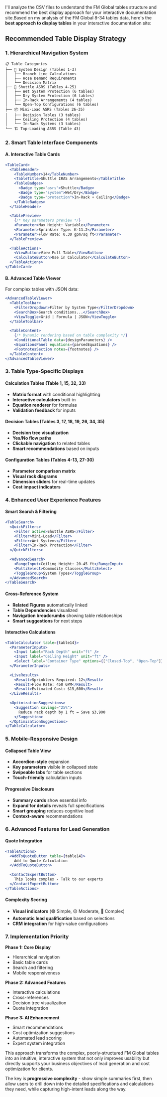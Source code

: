 I'll analyze the CSV files to understand the FM Global tables structure and recommend the best display approach for your interactive documentation site.Based on my analysis of the FM Global 8-34 tables data, here's the **best approach to display tables** in your interactive documentation site:

## **Recommended Table Display Strategy**

### **1. Hierarchical Navigation System**
```
📋 Table Categories
├── 🔧 System Design (Tables 1-3)
│   ├── Branch Line Calculations
│   ├── Hose Demand Requirements  
│   └── Decision Matrix
├── 🚛 Shuttle ASRS (Tables 4-25) 
│   ├── Wet System Protection (6 tables)
│   ├── Dry System Protection (6 tables)
│   ├── In-Rack Arrangements (4 tables)
│   └── Open-Top Configurations (6 tables)
├── 📦 Mini-Load ASRS (Tables 26-35)
│   ├── Decision Tables (3 tables)
│   ├── Ceiling Protection (4 tables) 
│   └── In-Rack Systems (3 tables)
└── 🏗️ Top-Loading ASRS (Table 43)
```

### **2. Smart Table Interface Components**

#### **A. Interactive Table Cards**
```jsx
<TableCard>
  <TableHeader>
    <TableNumber>14</TableNumber>
    <TableTitle>Shuttle IRAS Arrangements</TableTitle>
    <TableBadges>
      <Badge type="asrs">Shuttle</Badge>
      <Badge type="system">Wet/Dry</Badge>
      <Badge type="protection">In-Rack + Ceiling</Badge>
    </TableBadges>
  </TableHeader>
  
  <TablePreview>
    {/* Key parameters preview */}
    <Parameter>Max Height: Variable</Parameter>
    <Parameter>Sprinkler Type: K-11.2</Parameter>
    <Parameter>Flow Rate: 0.30 gpm/sq ft</Parameter>
  </TablePreview>
  
  <TableActions>
    <ViewButton>View Full Table</ViewButton>
    <CalculateButton>Use in Calculator</CalculateButton>
  </TableActions>
</TableCard>
```

#### **B. Advanced Table Viewer**
For complex tables with JSON data:

```jsx
<AdvancedTableViewer>
  <TableToolbar>
    <FilterDropdown>Filter by System Type</FilterDropdown>
    <SearchBox>Search conditions...</SearchBox>
    <ViewToggle>Grid | Formula | JSON</ViewToggle>
  </TableToolbar>
  
  <TableContent>
    {/* Dynamic rendering based on table complexity */}
    <ConditionalTable data={designParameters} />
    <EquationsPanel equations={parsedEquations} />
    <FootnotesSection notes={footnotes} />
  </TableContent>
</AdvancedTableViewer>
```

### **3. Table Type-Specific Displays**

#### **Calculation Tables (Table 1, 15, 32, 33)**
- **Matrix format** with conditional highlighting
- **Interactive calculators** built-in
- **Equation renderer** for formulas
- **Validation feedback** for inputs

#### **Decision Tables (Tables 3, 17, 18, 19, 26, 34, 35)**
- **Decision tree visualization**
- **Yes/No flow paths**
- **Clickable navigation** to related tables
- **Smart recommendations** based on inputs

#### **Configuration Tables (Tables 4-13, 27-30)**  
- **Parameter comparison matrix**
- **Visual rack diagrams**
- **Dimension sliders** for real-time updates
- **Cost impact indicators**

### **4. Enhanced User Experience Features**

#### **Smart Search & Filtering**
```jsx
<TableSearch>
  <QuickFilters>
    <Filter active>Shuttle ASRS</Filter>
    <Filter>Mini-Load</Filter>
    <Filter>Wet Systems</Filter>
    <Filter>In-Rack Protection</Filter>
  </QuickFilters>
  
  <AdvancedSearch>
    <RangeInput>Ceiling Height: 20-45 ft</RangeInput>
    <MultiSelect>Commodity Classes</MultiSelect>
    <ToggleGroup>System Types</ToggleGroup>
  </AdvancedSearch>
</TableSearch>
```

#### **Cross-Reference System**
- **Related Figures** automatically linked
- **Table Dependencies** visualized  
- **Navigation breadcrumbs** showing table relationships
- **Smart suggestions** for next steps

#### **Interactive Calculations**
```jsx
<TableCalculator table={table14}>
  <ParameterInputs>
    <Input label="Rack Depth" unit="ft" />
    <Input label="Ceiling Height" unit="ft" />
    <Select label="Container Type" options={["Closed-Top", "Open-Top"]} />
  </ParameterInputs>
  
  <LiveResults>
    <Result>Sprinklers Required: 12</Result>
    <Result>Flow Rate: 450 GPM</Result>
    <Result>Estimated Cost: $15,600</Result>
  </LiveResults>
  
  <OptimizationSuggestions>
    <Suggestion savings="25%">
      Reduce rack depth by 1 ft → Save $3,900
    </Suggestion>
  </OptimizationSuggestions>
</TableCalculator>
```

### **5. Mobile-Responsive Design**

#### **Collapsed Table View**
- **Accordion-style** expansion
- **Key parameters** visible in collapsed state  
- **Swipeable tabs** for table sections
- **Touch-friendly** calculation inputs

#### **Progressive Disclosure**
- **Summary cards** show essential info
- **Expand for details** reveals full specifications
- **Smart grouping** reduces cognitive load
- **Context-aware** recommendations

### **6. Advanced Features for Lead Generation**

#### **Quote Integration**
```jsx
<TableActions>
  <AddToQuoteButton table={table14}>
    Add to Quote Calculation
  </AddToQuoteButton>
  
  <ContactExpertButton>
    This looks complex - Talk to our experts
  </ContactExpertButton>
</TableActions>
```

#### **Complexity Scoring**
- **Visual indicators** (🟢 Simple, 🟡 Moderate, 🔴 Complex)
- **Automatic lead qualification** based on selections
- **CRM integration** for high-value configurations

### **7. Implementation Priority**

**Phase 1: Core Display**
- Hierarchical navigation
- Basic table cards  
- Search and filtering
- Mobile responsiveness

**Phase 2: Advanced Features**
- Interactive calculations
- Cross-references  
- Decision tree visualization
- Quote integration

**Phase 3: AI Enhancement**
- Smart recommendations
- Cost optimization suggestions
- Automated lead scoring
- Expert system integration

This approach transforms the complex, poorly-structured FM Global tables into an intuitive, interactive system that not only improves usability but directly supports your business objectives of lead generation and cost optimization for clients.

The key is **progressive complexity** - show simple summaries first, then allow users to drill down into the detailed specifications and calculations they need, while capturing high-intent leads along the way.